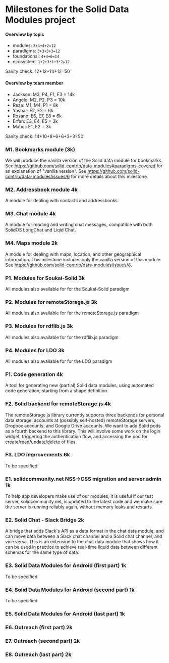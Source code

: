 # Milestones for the Solid Data Modules project
#### Overview by topic
* modules: `3+4+4+2=12`
* paradigms: `3+3+3+3=12`
* foundational: `4+4+6=14`
* ecosystem: `1+2+3*1+3*2=12`

Sanity check: 12+12+14+12=50

#### Overview by team member
* Jackson: M3, P4, F1, F3 = 14k
* Angelo: M2, P2, P3 = 10k
* Reza: M1, M4, P1 = 8k
* Yashar: F2, E2 = 6k
* Rosano: E6, E7, E8 = 6k
* Erfan: E3, E4, E5 = 3k
* Mahdi: E1, E2 = 3k

Sanity check: 14+10+8+6+6+3+3=50
  
### M1. Bookmarks module (3k)
We will produce the vanilla version of the Solid data module for bookmarks.
See https://github.com/solid-contrib/data-modules#paradigms-covered for an explanation of "vanilla version".
See https://github.com/solid-contrib/data-modules/issues/6 for more details about this milestone.

### M2. Addressbook module 4k
A module for dealing with contacts and addressbooks.

### M3. Chat module 4k
A module for reading and writing chat messages, compatible with both SolidOS LongChat and Liqid Chat.

### M4. Maps module 2k
A module for dealing with maps, location, and other geographical information. This milestone includes only the vanilla version of this module.
See https://github.com/solid-contrib/data-modules/issues/8.

### P1. Modules for Soukai-Solid 3k
All modules also available for for the Soukai-Solid paradigm

### P2. Modules for remoteStorage.js 3k
All modules also available for for the remoteStorage.js paradigm

### P3. Modules for rdflib.js 3k
All modules also available for for the rdflib.js paradigm

### P4. Modules for LDO 3k
All modules also available for for the LDO paradigm

### F1. Code generation 4k
A tool for generating new (partial) Solid data modules, using automated code generation, starting from a shape definition.

### F2. Solid backend for remoteStorage.js 4k
The remoteStorage.js library currently supports three backends for personal data storage: accounts at (possibly self-hosted) remoteStorage servers, Dropbox accounts,
and Google Drive accounts. We want to add Solid pods as a fourth backend to this library. This will involve some work on the login widget,
triggering the authentication flow, and accessing the pod for create/read/update/delete of files.

### F3. LDO improvements 6k
To be specified

### E1. solidcommunity.net NSS->CSS migration and server admin 1k
To help app developers make use of our modules, it is useful if our test server, solidcommunity.net, is updated to the latest code and we make sure
the server is running reliably again, without memory leaks and restarts.

### E2. Solid Chat - Slack Bridge 2k
A bridge that adds Slack's API as a data format in the chat data module, and can move data between a Slack chat channel and a Solid chat channel,
and vice versa. This is an extension to the chat data module that shows how it can be used in practice to achieve real-time liquid data between
different schemas for the same type of data.

### E3. Solid Data Modules for Android (first part) 1k
To be specified

### E4. Solid Data Modules for Android (second part) 1k
To be specified

### E5. Solid Data Modules for Android (last part) 1k

### E6. Outreach (first part) 2k
### E7. Outreach (second part) 2k
### E8. Outreach (last part) 2k
